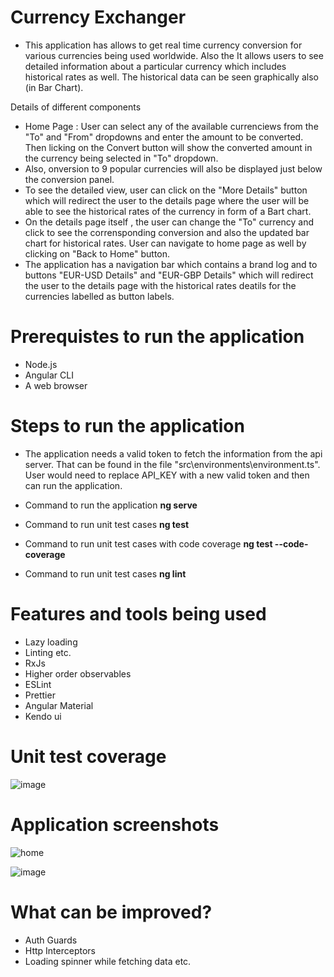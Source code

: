 # Currency Exchanger
- This application has allows to get real time currency conversion for various currencies being used worldwide. Also the It allows users to see detailed information about a particular currency which includes historical rates as well. The historical data can be seen graphically also (in Bar Chart).

Details of different components 
  - Home Page : User can select any of the available currenciews from the "To" and "From" dropdowns and enter the amount to be converted. Then licking on the Convert button will show the converted amount in the currency being selected in "To" dropdown.
  - Also, onversion to 9 popular currencies will also be displayed just below the conversion panel.
  - To see the detailed view, user can click on the "More Details" button which will redirect the user to the details page where the user will be able to see the historical rates of the currency in form of a Bart chart.
  - On the details page itself , the user can change the "To" currency and click to see the corrensponding conversion and also the updated bar chart for historical rates. User can navigate to home page as well by clicking on "Back to Home" button.
  - The application has a navigation bar which contains a brand log and to buttons "EUR-USD Details" and "EUR-GBP Details" which will redirect the user to the details page with the historical rates deatils for the currencies labelled as button labels.

# Prerequistes to run the application

- Node.js
- Angular CLI
- A web browser

# Steps to run the application
- The application needs a valid token to fetch the information from the api server.  That can be found in the file "src\environments\environment.ts". User would need to replace API_KEY with a new valid token and then can run the application.

- Command to run the application
  **ng serve**
- Command to run unit test cases
  **ng test**
- Command to run unit test cases with code coverage
  **ng test --code-coverage**
- Command to run unit test cases
  **ng lint**  

# Features and tools being used
- Lazy loading
- Linting etc.
- RxJs
- Higher order observables
- ESLint
- Prettier
- Angular Material
- Kendo ui


# Unit test coverage

![image](https://user-images.githubusercontent.com/108716795/197330131-22c0ed51-210a-4684-9095-f046c8aa1f65.png)


# Application screenshots
![home](https://user-images.githubusercontent.com/108716795/196707451-b3bfb028-70de-43cb-b187-0227eb25ab3a.png)

![image](https://user-images.githubusercontent.com/108716795/196707384-e9c7a841-98b3-42b9-8b8c-7792f26d4ecb.png)

# What can be improved?
- Auth Guards
- Http Interceptors
- Loading spinner while fetching data etc.

